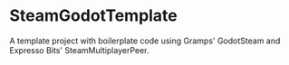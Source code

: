# SteamGodotTemplate
A template project with boilerplate code using Gramps' GodotSteam and Expresso Bits' SteamMultiplayerPeer.
